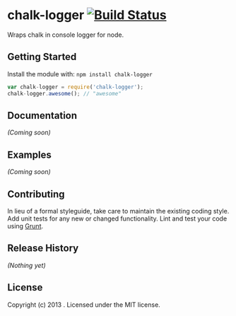# chalk-logger [![Build Status](https://secure.travis-ci.org/simonfan/chalk-logger.png?branch=master)](http://travis-ci.org/simonfan/chalk-logger)

Wraps chalk in console logger for node.

## Getting Started
Install the module with: `npm install chalk-logger`

```javascript
var chalk-logger = require('chalk-logger');
chalk-logger.awesome(); // "awesome"
```

## Documentation
_(Coming soon)_

## Examples
_(Coming soon)_

## Contributing
In lieu of a formal styleguide, take care to maintain the existing coding style. Add unit tests for any new or changed functionality. Lint and test your code using [Grunt](http://gruntjs.com/).

## Release History
_(Nothing yet)_

## License
Copyright (c) 2013 . Licensed under the MIT license.
